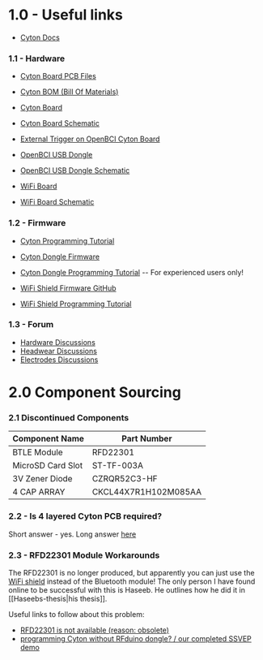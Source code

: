 # 1.0 - Useful links

- [Cyton Docs](https://docs.openbci.com/Cyton/CytonLanding/)

### 1.1 - Hardware

- [Cyton Board PCB Files](https://github.com/OpenBCI/V3_Hardware_Design_Files)
- [Cyton BOM (Bill Of Materials)](https://github.com/OpenBCI/V3_Hardware_Design_Files/blob/master/OpenBCI%20Cyton%20Designs/OBCI_Cyton_Plots/OBCI_V4_C_BOM.xlsx)

- [Cyton Board](https://docs.openbci.com/Cyton/CytonSpecs/)
- [Cyton Board Schematic](https://docs.openbci.com/Cyton/CytonSpecs/#openbci-cyton-board-circuit-schematic)
- [External Trigger on OpenBCI Cyton Board](https://docs.openbci.com/Cyton/CytonExternal/)

- [OpenBCI USB Dongle](https://docs.openbci.com/Cyton/CytonSpecs/#openbci-usb-dongle)
- [OpenBCI USB Dongle Schematic](https://docs.openbci.com/Cyton/CytonSpecs/#openbci-dongle-circuit-schematic)

- [WiFi Board](https://docs.openbci.com/ThirdParty/WiFiShield/WiFiLanding/)
- [WiFi Board Schematic](https://docs.openbci.com/ThirdParty/WiFiShield/WiFiLanding/#wifi-board-circuit-schematic)

### 1.2 - Firmware

- [Cyton Programming Tutorial](https://docs.openbci.com/Cyton/CytonProgram/)

- [Cyton Dongle Firmware](https://github.com/OpenBCI/OpenBCI_Radios)
- [Cyton Dongle Programming Tutorial](https://docs.openbci.com/Cyton/CytonRadios/) -- For experienced users only!

- [WiFi Shield Firmware GitHub](https://github.com/OpenBCI/OpenBCI_WIFI)
- [WiFi Shield Programming Tutorial](https://docs.openbci.com/ThirdParty/WiFiShield/WiFiProgam/)

### 1.3 - Forum

- [Hardware Discussions](https://openbci.com/forum/index.php?p=/categories/hardware)
- [Headwear Discussions](https://openbci.com/forum/index.php?p=/categories/headware)
- [Electrodes Discussions](https://openbci.com/forum/index.php?p=/categories/electrodes)

# 2.0 Component Sourcing

### 2.1 Discontinued Components

| Component Name    | Part Number          |
| ----------------- | -------------------- |
| BTLE Module       | RFD22301             |
| MicroSD Card Slot | ST-TF-003A           |
| 3V Zener Diode    | CZRQR52C3-HF         |
| 4 CAP ARRAY       | CKCL44X7R1H102M085AA |

### 2.2 - Is 4 layered Cyton PCB required?
Short answer - yes. Long answer [here](https://openbci.com/forum/index.php?p=/discussion/1997/building-cyton-questions-4-layer-required-bom-vs-schematic)

### 2.3 - RFD22301 Module Workarounds

The RFD22301 is no longer produced, but apparently you can just use the [WiFi shield](https://docs.openbci.com/GettingStarted/Boards/WiFiGS/) instead of the Bluetooth module! The only person I have found online to be successful with this is Haseeb. He outlines how he did it in [[Haseebs-thesis|his thesis]].

Useful links to follow about this problem:
- [RFD22301 is not available (reason: obsolete)](https://openbci.com/forum/index.php?p=/discussion/1701/rfd22301-is-not-available-reason-obsolete)
- [programming Cyton without RFduino dongle? / our completed SSVEP demo](https://openbci.com/forum/index.php?p=/discussion/1773/is-cyton-programming-possible-without-using-bluetooth-dongle)
